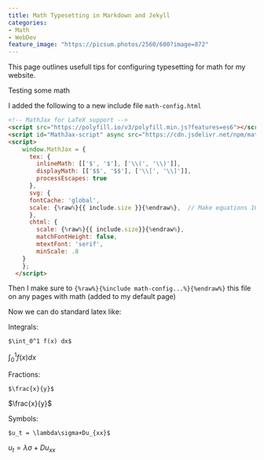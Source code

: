 ```yaml
---
title: Math Typesetting in Markdown and Jekyll
categories:
- Math
- WebDev
feature_image: "https://picsum.photos/2560/600?image=872"
---
```


This page outlines usefull tips for configuring typesetting for math for my website.

Testing some math

I added the following to a new include file `math-config.html`

``` html
<!-- MathJax for LaTeX support -->
<script src="https://polyfill.io/v3/polyfill.min.js?features=es6"></script>
<script id="MathJax-script" async src="https://cdn.jsdelivr.net/npm/mathjax@3/es5/tex-mml-chtml.js"></script>
<script>
    window.MathJax = {
      tex: {
        inlineMath: [['$', '$'], ['\\(', '\\)']],
        displayMath: [['$$', '$$'], ['\\[', '\\]']],
        processEscapes: true
      },
      svg: {
      fontCache: 'global',
      scale: {%raw%}{{ include.size }}{%endraw%},  // Make equations 100% larger
      },
      chtml: {
        scale: {%raw%}{{ include.size}}{%endraw%},
        matchFontHeight: false,
        mtextFont: 'serif',
        minScale: .8
    }
    };
  </script>
```
Then I make sure to `{%raw%}{%include math-config...%}{%endraw%}` this file on any pages with math (added to my default page)


Now we can do standard latex like:

Integrals:
```
$\int_0^1 f(x) dx$
```
$\int_0^1 f(x) dx$

Fractions: 
```
$\frac{x}{y}$
```
$\frac{x}{y}$

Symbols: 
```
$u_t = \lambda\sigma+Du_{xx}$
```
$u_t = \lambda\sigma+Du_{xx}$